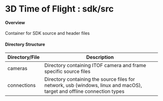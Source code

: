# 3D Time of Flight : sdk/src 

#### Overview
Container for SDK source and header files

#### Directory Structure
| Directory/File | Description |
| --------- | ----------- |
| cameras | Directory containing ITOF camera and frame specific source files |
| connections | Directory containing  the source files for network, usb (windows, linux and macOS), target and offline connection types|
